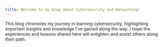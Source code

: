 ```yaml
---
title: Welcome to my blog about Cybersecurity and Networking!
---
```


This blog chronicles my journey in learning cybersecurity, highlighting important insights and knowledge I’ve gained along the way. I hope the experiences and lessons shared here will enlighten and assist others along their path. 
